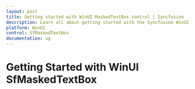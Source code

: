 ```yaml
---
layout: post
title: Getting started with WinUI MaskedTextBox control | Syncfusion
description: Learn all about getting started with the Syncfusion WinUI MaskedTextBox(SfMaskedTextBox) control and its basic features here.
platform: WinUI
control: SfMaskedTextBox
documentation: ug
---
```


# Getting Started with WinUI SfMaskedTextBox